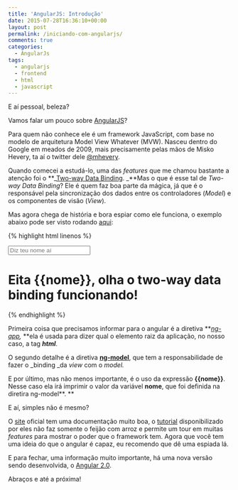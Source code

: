 ```yaml
---
title: 'AngularJS: Introdução'
date: 2015-07-28T16:36:10+00:00
layout: post
permalink: /iniciando-com-angularjs/
comments: true
categories: 
  - AngularJs
tags: 
  - angularjs
  - frontend
  - html
  - javascript
---
```

E aí pessoal, beleza?

Vamos falar um pouco sobre [AngularJS](https://angularjs.org/)?

Para quem não conhece ele é um framework JavaScript, com base no modelo de arquitetura Model View Whatever (MVW). Nasceu dentro do Google em meados de 2009, mais precisamente pelas mãos de Misko Hevery, ta aí o twitter dele [@mhevery](https://twitter.com/mhevery).

Quando comecei a estudá-lo, uma das _features_ que me chamou bastante a atenção foi o **_[Two-way Data Binding](https://docs.angularjs.org/guide/databinding). _**Mas o que é esse tal de _Two-way Data Binding_? Ele é quem faz boa parte da mágica, já que é o responsável pela sincronização dos dados entre os controladores (_Model_) e os componentes de visão (_View_).

Mas agora chega de história e bora espiar como ele funciona, o exemplo abaixo pode ser visto rodando <a href="http://plnkr.co/edit/XmYU3IakxpEWHqyR9SDX?p=preview" target="_blank">aqui</a>:

{% highlight html linenos %}
<!DOCTYPE html>
<html ng-app>
  <head>
   <meta charset="utf-8">	
  </head>

  <body>
    <input type="text" ng-model="nome" placeholder="Diz teu nome aí">
    <h1>Eita {{nome}}, olha o two-way data binding funcionando!</h1>
    <script src="https://ajax.googleapis.com/ajax/libs/angularjs/1.4.3/angular.min.js"></script>
  </body>
</html>
{% endhighlight %}

Primeira coisa que precisamos informar para o angular é a diretiva **_[ng-app](https://docs.angularjs.org/api/ng/directive/ngApp),_ **ela é usada para dizer qual o elemento raiz da aplicação, no nosso caso, a tag **_html_**.

O segundo detalhe é a diretiva **[ng-model](https://docs.angularjs.org/api/ng/directive/ngModel)**, que tem a responsabilidade de fazer o _binding _da _view_ com o _model._

E por último, mas não menos importante, é o uso da expressão **&#123;&#123;nome}}**. Nesse caso ela irá imprimir o valor da variável **nome**, que foi definida na diretira ng-model**. **

E aí, simples não é mesmo?

O [site](https://angularjs.org/) oficial tem uma documentação muito boa, o [tutorial](https://docs.angularjs.org/tutorial) disponibilizado por eles não faz somente o feijão com arroz e permite um tour em muitas _features_ para mostrar o poder que o framework tem. Agora que você tem uma ideia do que o angular é capaz, eu recomendo que dê uma espiada lá.

E para fechar, uma informação muito importante, há uma nova versão sendo desenvolvida, o [Angular 2.0](https://angular.io/).

Abraços e até a próxima!